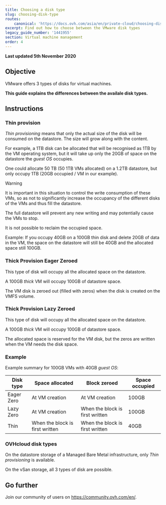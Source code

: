 ```yaml
---
title: Choosing a disk type
slug: choosing-disk-type
routes:
    canonical: 'https://docs.ovh.com/asia/en/private-cloud/choosing-disk-type/'
excerpt: Find out how to choose between the VMware disk types
legacy_guide_number: '1441955'
section: Virtual machine management
order: 4
---
```


**Last updated 5th November 2020**

## Objective

VMware offers 3 types of disks for virtual machines.

**This guide explains the differences between the availale disk types.**

## Instructions

### Thin provision

*Thin provisioning* means that only the actual size of the disk will be consumed on the datastore. The size will grow along with the content.

For example, a 1TB disk can be allocated that will be recognised as 1TB by the VM operating system, but it will take up only the 20GB of space on the datastore the *guest OS* occupies.

One could allocate 50 TB (50 1TB VMs allocated) on a 1.2TB datastore, but only occupy 1TB (20GB occupied / VM in our example).

> [!warning]
>It is important in this situation to control the write consumption of these VMs, so as not to significantly increase the occupancy of the different disks of the VMs and thus fill the datastore.
> 
>The full datastore will prevent any new writing and may potentially cause the VMs to stop.
>

It is not possible to reclaim the occupied space.

Example: If you occupy 40GB on a 100GB thin disk and delete 20GB of data in the VM, the space on the datastore will still be 40GB and the allocated space still 100GB.


### Thick Provision Eager Zeroed

This type of disk will occupy all the allocated space on the datastore.

A 100GB *thick* VM will occupy 100GB of datastore space.

The VM disk is zeroed out (filled with zeros) when the disk is created on the VMFS volume.

### Thick Provision Lazy Zeroed

This type of disk will occupy all the allocated space on the datastore.

A 100GB *thick* VM will occupy 100GB of datastore space.

The allocated space is reserved for the VM disk, but the zeros are written when the VM needs the disk space.

### Example

Example summary for 100GB VMs with 40GB *guest OS*:


|Disk type|Space allocated|Block zeroed|Space occupied|
|---|---|---|---|
|Eager Zero|At VM creation|At VM creation|100GB|
|Lazy Zero|At VM creation|When the block is first written|100GB|
|Thin|When the block is first written|When the block is first written|40GB|

### OVHcloud disk types

On the datastore storage of a Managed Bare Metal infrastructure, only *Thin provisioning* is available.

On the vSan storage, all 3 types of disk are possible.

## Go further

Join our community of users on <https://community.ovh.com/en/>.
